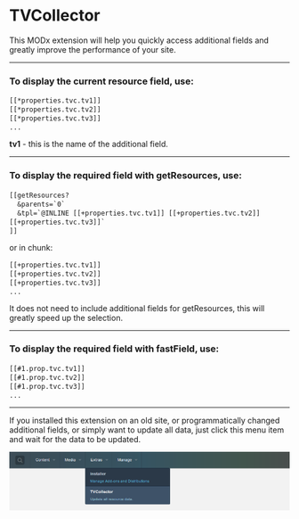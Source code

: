 # TVCollector

This MODx extension will help you quickly access additional fields and greatly improve the performance of your site.


---


### To display the current resource field, use:
```
[[*properties.tvc.tv1]]
[[*properties.tvc.tv2]]
[[*properties.tvc.tv3]]
...
```

**tv1** - this is the name of the additional field.


---


### To display the required field with getResources, use:
```
[[getResources?
  &parents=`0`
  &tpl=`@INLINE [[+properties.tvc.tv1]] [[+properties.tvc.tv2]] [[+properties.tvc.tv3]]`
]]
```

or in chunk:
```
[[+properties.tvc.tv1]]
[[+properties.tvc.tv2]]
[[+properties.tvc.tv3]]
...
```
It does not need to include additional fields for getResources, this will greatly speed up the selection.


---


### To display the required field with fastField, use:
```
[[#1.prop.tvc.tv1]]
[[#1.prop.tvc.tv2]]
[[#1.prop.tvc.tv3]]
...
```


---


If you installed this extension on an old site, or programmatically changed additional fields, or simply want to update all data, just click this menu item and wait for the data to be updated.

![screenshot](screenshots/img-1.png)
